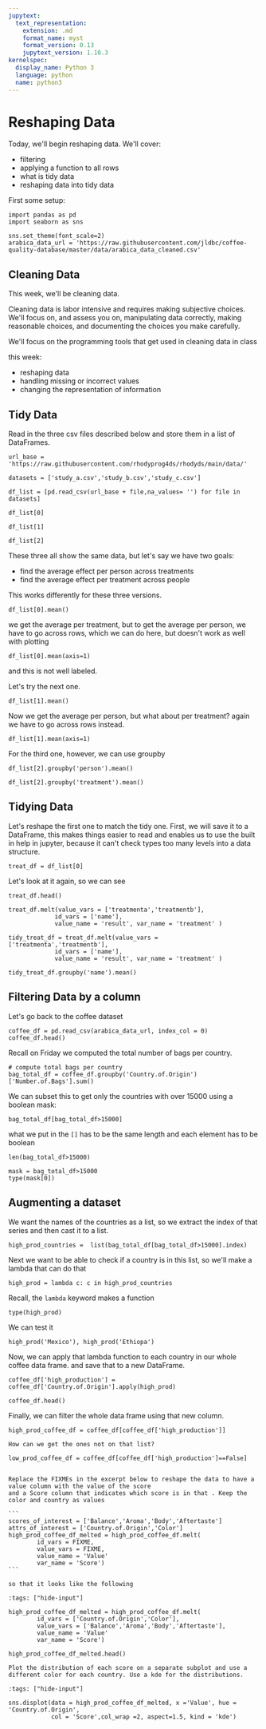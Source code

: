 ```yaml
---
jupytext:
  text_representation:
    extension: .md
    format_name: myst
    format_version: 0.13
    jupytext_version: 1.10.3
kernelspec:
  display_name: Python 3
  language: python
  name: python3
---
```


# Reshaping Data

Today, we'll begin reshaping data.  We'll  cover:
- filtering
- applying a function to all rows
- what is tidy data
- reshaping data into tidy data

First some setup:

```{code-cell} ipython3
import pandas as pd
import seaborn as sns

sns.set_theme(font_scale=2)
arabica_data_url = 'https://raw.githubusercontent.com/jldbc/coffee-quality-database/master/data/arabica_data_cleaned.csv'
```

## Cleaning Data
This week, we'll be cleaning data.

Cleaning data is labor intensive and requires making subjective choices.  
We'll focus on, and assess you on, manipulating data correctly, making reasonable
choices, and documenting the choices you make carefully.


We'll focus on the programming tools that get used in cleaning data in class

this week:
- reshaping data
- handling missing or incorrect values
- changing the representation of information

## Tidy Data

Read in the three csv files described below and store them in a list of DataFrames.

```{code-cell} ipython3
url_base = 'https://raw.githubusercontent.com/rhodyprog4ds/rhodyds/main/data/'

datasets = ['study_a.csv','study_b.csv','study_c.csv']
```

```{code-cell} ipython3
df_list = [pd.read_csv(url_base + file,na_values= '') for file in datasets]
```

```{code-cell} ipython3
df_list[0]
```

```{code-cell} ipython3
df_list[1]
```

```{code-cell} ipython3
df_list[2]
```

These three all show the same data, but let's say we have two goals:
- find the average  effect per person across treatments
- find the average effect per treatment across people

This works differently for these three versions.

```{code-cell} ipython3
df_list[0].mean()
```
we get the average per treatment, but to get the average per person, we have to go across rows, which we can do here, but doesn't work as well with plotting
```{code-cell} ipython3
df_list[0].mean(axis=1)
```
and this is not well labeled.

Let's try the next one.
```{code-cell} ipython3
df_list[1].mean()
```
Now we get the average per person, but what about per treatment? again we have to go across rows instead.

```{code-cell} ipython3
df_list[1].mean(axis=1)
```

For the third one, however, we can use groupby
```{code-cell} ipython3
df_list[2].groupby('person').mean()
```


```{code-cell} ipython3
df_list[2].groupby('treatment').mean()
```

## Tidying Data


Let's reshape the first one to match the tidy one. First, we
will save it to a DataFrame, this makes things easier to read
and enables us to use the built in help in jupyter, because it can't check types too many levels into a data structure.
```{code-cell} ipython3
treat_df = df_list[0]
```

Let's look at it again, so we can see
```{code-cell} ipython3
treat_df.head()
```


```{code-cell} ipython3
treat_df.melt(value_vars = ['treatmenta','treatmentb'],
             id_vars = ['name'],
             value_name = 'result', var_name = 'treatment' )
```

```{code-cell} ipython3
tidy_treat_df = treat_df.melt(value_vars = ['treatmenta','treatmentb'],
             id_vars = ['name'],
             value_name = 'result', var_name = 'treatment' )
```


```{code-cell} ipython3
tidy_treat_df.groupby('name').mean()
```

## Filtering Data by a column

Let's go back to the coffee dataset
```{code-cell} ipython3
coffee_df = pd.read_csv(arabica_data_url, index_col = 0)
coffee_df.head()
```

Recall on Friday we computed the total number of bags per country.
```{code-cell} ipython3
# compute total bags per country
bag_total_df = coffee_df.groupby('Country.of.Origin')['Number.of.Bags'].sum()
```

We can subset this to get only the countries with over 15000 using a boolean mask:

```{code-cell} ipython3
bag_total_df[bag_total_df>15000]
```

what we put in the `[]` has to be the same length and each element has to be boolean

```{code-cell} ipython3
len(bag_total_df>15000)
```

```{code-cell} ipython3
mask = bag_total_df>15000
type(mask[0])
```

## Augmenting a dataset

We want the names of the countries as a list, so we extract the index of that series and then cast it to a list.
```{code-cell} ipython3
high_prod_countries =  list(bag_total_df[bag_total_df>15000].index)
```

Next we want to be able to check if a country is in this list, so we'll make a lambda that can do that
```{code-cell} ipython3
high_prod = lambda c: c in high_prod_countries
```

Recall, the `lambda` keyword makes a function

```{code-cell} ipython3
type(high_prod)
```

We can test it
```{code-cell} ipython3
high_prod('Mexico'), high_prod('Ethiopa')
```

Now, we can apply that lambda function to each country in our whole coffee data frame. and save that to a new DataFrame.
```{code-cell} ipython3
coffee_df['high_production'] = coffee_df['Country.of.Origin'].apply(high_prod)
```

```{code-cell} ipython3
coffee_df.head()
```


Finally, we can filter the whole data frame using that new column.
```{code-cell} ipython3
high_prod_coffee_df = coffee_df[coffee_df['high_production']]
```


```{admonition} Question from class
How can we get the ones not on that list?
```

```{code-cell} ipython3
low_prod_coffee_df = coffee_df[coffee_df['high_production']==False]
```

````{admonition} Try it Yourself

Replace the FIXMEs in the excerpt below to reshape the data to have a value column with the value of the score
and a Score column that indicates which score is in that . Keep the color and country as values

```
scores_of_interest = ['Balance','Aroma','Body','Aftertaste']
attrs_of_interest = ['Country.of.Origin','Color']
high_prod_coffee_df_melted = high_prod_coffee_df.melt(
        id_vars = FIXME,
        value_vars = FIXME,
        value_name = 'Value'
        var_name = 'Score')
```

so that it looks like the following
````


```{code-cell} ipython3
:tags: ["hide-input"]

high_prod_coffee_df_melted = high_prod_coffee_df.melt(
        id_vars = ['Country.of.Origin','Color'],
        value_vars = ['Balance','Aroma','Body','Aftertaste'],
        value_name = 'Value'
        var_name = 'Score')

high_prod_coffee_df_melted.head()
```

```{admonition} Try it Yourself
Plot the distribution of each score on a separate subplot and use a different color for each country. Use a kde for the distributions.
```

```{code-cell} ipython3
:tags: ["hide-input"]

sns.displot(data = high_prod_coffee_df_melted, x ='Value', hue = 'Country.of.Origin',
            col = 'Score',col_wrap =2, aspect=1.5, kind = 'kde')

```
